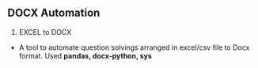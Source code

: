 ## DOCX Automation

1. EXCEL to DOCX
 - A tool to automate question solvings arranged in excel/csv file to Docx format. Used **pandas, docx-python, sys**
